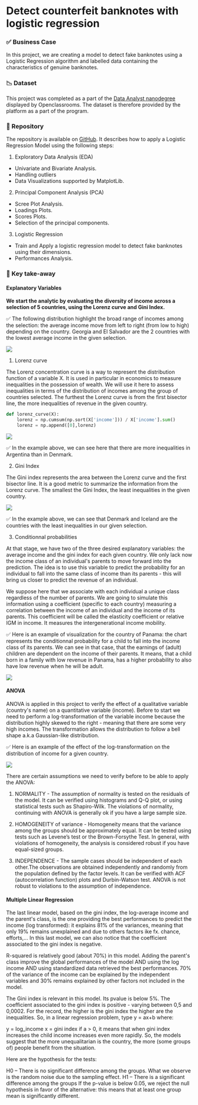 # Detect counterfeit banknotes with logistic regression

### ✅ Business Case

In this project, we are creating a model to detect fake banknotes using a Logistic Regression algorithm and labelled data containing the characteristics of genuine banknotes. 


### 📉 Dataset

This project was completed as a part of the [Data Analyst nanodegree](https://openclassrooms.com/en/dashboard/paths) displayed by Openclassrooms. 
The dataset is therefore provided by the platform as a part of the program.

### 📒 Repository
The repository is available on [GitHub](https://github.com/AurelieGIRAUD/Data_Science_Projects/tree/main/Logistic_Regression). It describes how to apply a Logistic Regression Model using the following steps:

1. Exploratory Data Analysis (EDA)
  
  - Univariate and Bivariate Analysis. 
  - Handling outliers
  - Data Visualizations supported by MatplotLib.
  
 2. Principal Component Analysis (PCA)
  
  - Scree Plot Analysis.
  - Loadings Plots.
  - Scores Plots.
  - Selection of the principal components.
  
 3. Logistic Regression
  
  - Train and Apply a logistic regression model to detect fake banknotes using their dimensions.
  - Performances Analysis.


### 🎯 Key take-away

#### Explanatory Variables

**We start the analytic by evaluating the diversity of income across a selection of 5 countries, using the Lorenz curve and Gini Index.** 


✅ The following distribution highlight the broad range of incomes among the selection: the average income move from left to right (from low to high) depending on the country. Georgia and El Salvador are the 2 countries with the lowest average income in the given selection.

<img src="images/rsz_1screenshot_2022-11-06_at_210543.png"/>

1. Lorenz curve

The Lorenz concentration curve is a way to represent the distribution function of a variable X. It is used in particular in economics to measure inequalities in the possession of wealth. We will use it here to assess inequalities in terms of the distribution of incomes among the group of countries selected. The furthest the Lorenz curve is from the first bisector line, the more inequalities of revenue in the given country.


```python
def lorenz_curve(X):
    lorenz = np.cumsum(np.sort(X['income'])) / X['income'].sum()
    lorenz = np.append([0],lorenz) 
``` 

<img src="images/rsz_screenshot_2022-11-06_at_211118.png"/>

✅ In the example above, we can see here that there are more inequalities in Argentina than in Denmark.

2. Gini Index

The Gini index represents the area between the Lorenz curve and the first bisector line. It is a good metric to summarize the information from the Lorenz curve. The smallest the Gini Index, the least inequalities in the given country. 


<img src="images/rsz_11screenshot_2022-11-06_at_211632.png"/>


✅ In the example above, we can see that Denmark and Iceland are the countries with the least inequalities in our given selection. 


3. Conditionnal probabilities

At that stage, we have two of the three desired explanatory variables: the average income and the gini index for each given country. 
We only lack now the income class of an individual's parents to move forward into the prediction. The idea is to use this variable to predict the probability for an individual to fall into the same class of income than its parents - this will bring us closer to predict the revenue of an individual.

We suppose here that we associate with each individual a unique class regardless of the number of parents. We are going to simulate this information using a coefficient (specific to each country) measuring a correlation between the income of an individual and the income of its parents. This coefficient will be called the elasticity coefficient or relative IGM in income. It measures the intergenerational income mobility.

✅ Here is an example of visualization for the country of Panama: the chart represents the conditionnal probability for a child to fall into the income class of its parents. We can see in that case, that the earnings of (adult) children are dependent on the income of their parents. It means, that a child born in a family with low revenue in Panama, has a higher probability to also have low revenue when he will be adult.

<img src="images/rsz_1screenshot_2022-11-07_at_133611.png"/>


#### ANOVA

ANOVA is applied in this project to verify the effect of a qualitative variable (country's name) on a quantitative variable (income).
Before to start we need to perform a log-transformation of the variable income because the distribution highly skewed to the right - meaning that there are some very high incomes. The transformation allows the distribution to follow a bell shape a.k.a Gaussian-like distribution.

✅ Here is an example of the effect of the log-transformation on the distribution of income for a given country.

<img src="rsz_income.jpg"/>

There are certain assumptions we need to verify before to be able to apply the ANOVA:

1. NORMALITY - The assumption of normality is tested on the residuals of the model. It can be verified using histograms and Q-Q plot, or using statistical tests such as Shapiro-Wilk. The violations of normality, continuing with ANOVA is generally ok if you have a large sample size.

2. HOMOGENEITY of variance - Homogeneity means that the variance among the groups should be approximately equal. It can be tested using tests such as Levene’s test or the Brown-Forsythe Test. In general, with violations of homogeneity, the analysis is considered robust if you have equal-sized groups.

3. INDEPENDENCE - The sample cases should be independent of each other.The observations are obtained independently and randomly from the population defined by the factor levels. It can be verified with ACF (autocorrelation function) plots and Durbin-Watson test. ANOVA is not robust to violations to the assumption of independence.





#### Multiple Linear Regression

The last linear model, based on the gini index, the log-average income and the parent's class, is the one providing the best performances to predict the income (log transformed): it explains 81% of the variances, meaning that only 19% remains unexplained and due to others factors ike fx. chance, efforts,...
In this last model, we can also notice that the coefficient associated to the gini index is negative.

R-squared is relatively good (about 70%) in this model. Adding the parent's class improve the global performances of the model AND using the log income AND using standardized data retrieved the best performances. 70% of the variance of the income can be explained by the independent variables and 30% remains explained by other factors not included in the model.

The Gini index is relevant in this model. Its pvalue is below 5%. The coefficient associated to the gini index is positive - varying between 0,5 and 0,0002. For the record, the higher is the gini index the higher are the inequalities. So, in a linear regression problem, type y = ax+b where:

y = log_income
x = gini index
if a > 0, it means that when gini index increases the child income increases even more rapidly. So, the models suggest that the more unequalitarian is the country, the more (some groups of) people benefit from the situation.


Here are the hypothesis for the tests:

H0 – There is no significant difference among the groups. What we observe is the random noise due to the sampling effect.
H1 – There is a significant difference among the groups
If the p-value is below 0.05, we reject the null hypothesis in favor of the alternative: this means that at least one group mean is significantly different.

  

  
